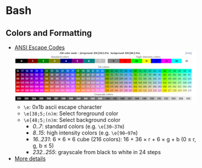 # Bash

## Colors and Formatting

* [ANSI Escape Codes](https://www.wikiwand.com/en/ANSI_escape_code)
  ![](../_assets/terminal-ansi-escape-codes.png)
  * `\e`:  0x1b ascii escape character
  * `\e[38;5;(n)m`: Select foreground color
  * `\e[48;5;(n)m`: Select background color
    * *0..7*:  standard colors (e.g. `\e[30–37m`)
    * *8..15*:  high intensity colors (e.g. `\e[90–97m`)
    * *16..231*:  6 × 6 × 6 cube (216 colors): 16 + 36 × r + 6 × g + b (0 ≤ r, g, b ≤ 5)
    * *232..255*:  grayscale from black to white in 24 steps
* [More details](https://misc.flogisoft.com/bash/tip_colors_and_formatting)

